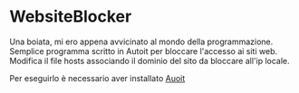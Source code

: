 # WebsiteBlocker
Una boiata, mi ero appena avvicinato al mondo della programmazione.
Semplice programma scritto in Autoit per bloccare l'accesso ai siti web.
Modifica il file hosts associando il dominio del sito da bloccare all'ip locale. 

Per eseguirlo è necessario aver installato [Auoit](https://www.autoitscript.com/site/)
